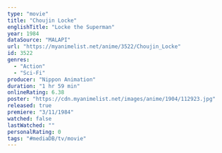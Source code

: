 ```yaml
---
type: "movie"
title: "Choujin Locke"
englishTitle: "Locke the Superman"
year: 1984
dataSource: "MALAPI"
url: "https://myanimelist.net/anime/3522/Choujin_Locke"
id: 3522
genres: 
  - "Action"
  - "Sci-Fi"
producer: "Nippon Animation"
duration: "1 hr 59 min"
onlineRating: 6.38
poster: "https://cdn.myanimelist.net/images/anime/1904/112923.jpg"
released: true
premiere: "3/11/1984"
watched: false
lastWatched: ""
personalRating: 0
tags: "#mediaDB/tv/movie"
---
```

